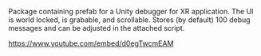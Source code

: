 Package containing prefab for a Unity debugger for XR application.
The UI is world locked, is grabable, and scrollable.
Stores (by default) 100 debug messages and can be adjusted in the attached script.

https://www.youtube.com/embed/d0egTwcmEAM
